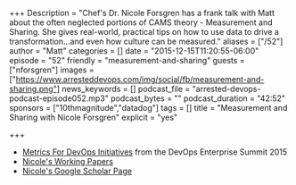 +++
Description = "Chef's Dr. Nicole Forsgren has a frank talk with Matt about the often neglected portions of CAMS theory - Measurement and Sharing. She gives real-world, practical tips on how to use data to drive a transformation...and even how culture can be measured."
aliases = ["/52"]
author = "Matt"
categories = []
date = "2015-12-15T11:20:55-06:00"
episode = "52"
friendly = "measurement-and-sharing"
guests = ["nforsgren"]
images = ["https://www.arresteddevops.com/img/social/fb/measurement-and-sharing.png"]
news_keywords = []
podcast_file = "arrested-devops-podcast-episode052.mp3"
podcast_bytes = ""
podcast_duration = "42:52"
sponsors = ["10thmagnitude","datadog"]
tags = []
title = "Measurement and Sharing with Nicole Forsgren"
explicit = "yes"

+++

- [Metrics For DevOps Initiatives](http://devopsenterprise.io/media/DOES_forum_metrics_102015.pdf) from the DevOps Enterprise Summit 2015
- [Nicole's Working Papers](http://ssrn.com/author=2468935)
- [Nicole's Google Scholar Page](https://scholar.google.com/citations?user=vis0ZxUAAAAJ&hl=en)
